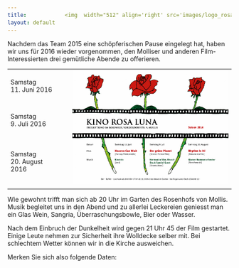 ```yaml
---
title:            <img  width="512" align='right' src='images/logo_rosa_luna.svg' img><br>Programm 2016
layout: default
---
```


Nachdem das Team 2015 eine schöpferischen Pause eingelegt hat, haben wir uns für 2016 wieder vorgenommen, den Molliser und anderen Film-Interessierten drei gemütliche Abende zu offerieren.

<table>
  <tr border='none' >
    <td>
Samstag<br>11. Juni 2016
    <td>
    <td colspan="2" rowspan="4" class="program-td" >
<a href="archiv/Flyer_2016.pdf">
<img src="archiv/Flyer_2016.png" alt="Flyer 2014" height="256" >
    </td>
  <tr>
  </tr>
    <td>
Samstag<br>9. Juli 2016
    </td>
  <tr>
    <td>
Samstag<br>20. August 2016
    </td>
  </tr>

  <tr>
    <td colspan="4" class="program-td" >
</td>
  </tr>
</table>

Wie gewohnt trifft man sich ab 20 Uhr im Garten des Rosenhofs von Mollis. Musik begleitet uns in den Abend und zu allerlei Leckereien geniesst man ein Glas Wein, Sangria, Überraschungsbowle, Bier oder Wasser.

Nach dem Einbruch der Dunkelheit wird gegen 21 Uhr 45 der Film gestartet. Einige Leute nehmen zur Sicherheit ihre Wolldecke selber mit. Bei schlechtem Wetter können wir in die Kirche ausweichen.

Merken Sie sich also folgende Daten:
